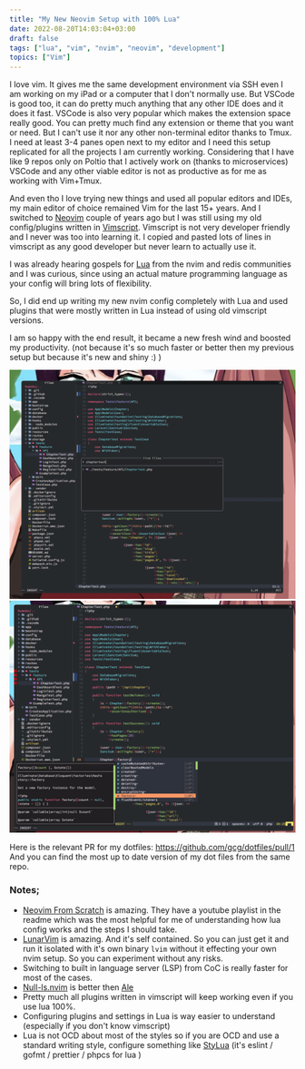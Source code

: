 ```yaml
---
title: "My New Neovim Setup with 100% Lua"
date: 2022-08-20T14:03:04+03:00
draft: false
tags: ["lua", "vim", "nvim", "neovim", "development"]
topics: ["Vim"]
---
```


I love vim. It gives me the same development environment via SSH even I am working on my iPad or a computer that I don't normally use. But VSCode is good too, it can do pretty much anything that any other IDE does and it does it fast. VSCode is also very popular which makes the extension space really good. You can pretty much find any extension or theme that you want or need. But I can't use it nor any other non-terminal editor thanks to Tmux. I need at least 3-4 panes open next to my editor and I need this setup replicated for all the projects I am currently working. Considering that I have like 9 repos only on Poltio that I actively work on (thanks to microservices) VSCode and any other viable editor is not as productive as for me as working with Vim+Tmux.

And even tho I love trying new things and used all popular editors and IDEs, my main editor of choice remained Vim for the last 15+ years. And I switched to [Neovim](https://neovim.io/) couple of years ago but I was still using my old config/plugins written in [Vimscript](https://learnvimscriptthehardway.stevelosh.com/). Vimscript is not very developer friendly and I never was too into learning it. I copied and pasted lots of lines in vimscript as any good developer but never learn to actually use it.

I was already hearing gospels for [Lua](https://www.lua.org/docs.html) from the nvim and redis communities and I was curious, since using an actual mature programming language as your config will bring lots of flexibility.

So, I did end up writing my new nvim config completely with Lua and used plugins that were mostly written in Lua instead of using old vimscript versions.

I am so happy with the end result, it became a new fresh wind and boosted my productivity. (not because it's so much faster or better then my previous setup but because it's new and shiny :) )

[![Preview](preview-1.png)](preview-1.png)
[![Preview](preview-2.png)](preview-2.png)

Here is the relevant PR for my dotfiles: https://github.com/gcg/dotfiles/pull/1 And you can find the most up to date version of my dot files from the same repo.

### Notes;

- [Neovim From Scratch](https://github.com/LunarVim/Neovim-from-scratch) is amazing. They have a youtube playlist in the readme which was the most helpful for me of understanding how lua config works and the steps I should take.
- [LunarVim](https://github.com/LunarVim/LunarVim) is amazing. And it's self contained. So you can just get it and run it isolated with it's own binary `lvim` without it effecting your own nvim setup. So you can experiment without any risks.
- Switching to built in language server (LSP) from CoC is really faster for most of the cases.
- [Null-ls.nvim](https://github.com/jose-elias-alvarez/null-ls.nvim) is better then [Ale](https://github.com/dense-analysis/ale)
- Pretty much all plugins written in vimscript will keep working even if you use lua 100%.
- Configuring plugins and settings in Lua is way easier to understand (especially if you don't know vimscript)
- Lua is not OCD about most of the styles so if you are OCD and use a standard writing style, configure something like [StyLua](https://github.com/JohnnyMorganz/StyLua) (it's eslint / gofmt / prettier / phpcs for lua )
